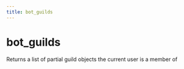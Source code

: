 ```yaml
---
title: bot_guilds
---
```

# bot_guilds 
Returns a list of partial guild objects the current user is a member of
